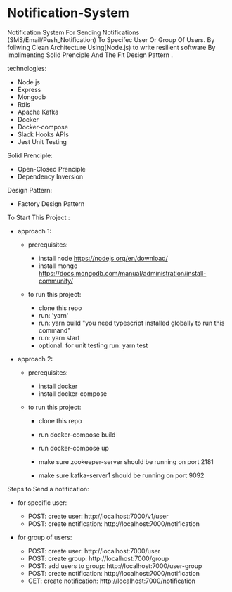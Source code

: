 # Notification-System
Notification System For Sending Notifications (SMS/Email/Push_Notification) To Specifec User Or Group Of Users.
By follwing Clean Architecture Using(Node.js) to write resilient software By implimenting Solid Prenciple And The Fit Design Pattern .

technologies:
  - Node js
  - Express
  - Mongodb
  - Rdis
  - Apache Kafka
  - Docker
  - Docker-compose
  - Slack Hooks APIs
  - Jest Unit Testing

Solid Prenciple:
  - Open-Closed Prenciple
  - Dependency Inversion

Design Pattern:
- Factory Design Pattern

To Start This Project :
  - approach 1:
    - prerequisites:
      - install node     https://nodejs.org/en/download/
      - install mongo    https://docs.mongodb.com/manual/administration/install-community/
      
    - to run this project:
      - clone this repo
      - run: 'yarn'
      - run: yarn build  "you need typescript installed globally to run this command"
      - run: yarn start
      - optional: for unit testing run: yarn test

  - approach 2:
    - prerequisites:
      - install docker     
      - install docker-compose    
    
    - to run this project:
      - clone this repo
      - run docker-compose build
      - run docker-compose up
      
      - make sure zookeeper-server should be running on port 2181
      - make sure kafka-server1 should be running on port 9092

Steps to Send a notification:
  - for specific user:
    - POST: create user: http://localhost:7000/v1/user
    - POST: create notification: http://localhost:7000/notification
  
  - for group of users:
    - POST: create user: http://localhost:7000/user
    - POST: create group: http://localhost:7000/group
    - POST: add users to group: http://localhost:7000/user-group
    - POST: create notification: http://localhost:7000/notification
    - GET: create notification: http://localhost:7000/notification

